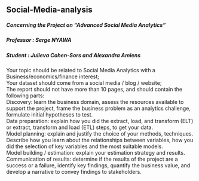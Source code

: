 ## Social-Media-analysis

##### Concerning the Project on “Advanced Social Media Analytics” <br>
##### Professor : Serge NYAWA <br>
##### Student : Julieva Cohen-Sors and Alexandra Amiens <br>

Your topic should be related to Social Media Analytics with a Business/economics/finance interest; <br>
Your dataset should come from a social media / blog / website; <br>
The report should not have more than 10 pages, and should contain the following parts: <br>
Discovery: learn the business domain, assess the resources available to support the project, frame the business problem as an analytics challenge, formulate initial hypotheses to test. <br>
Data preparation: explain how you did the extract, load, and transform (ELT) or extract, transform and load (ETL) steps, to get your data.<br>
Model planning: explain and justify the choice of your methods, techniques. Describe how you learn about the relationships between variables, how you did the selection of key variables and the most suitable models. <br>
Model building / estimation: explain your estimation strategy and results. <br>
Communication of results: determine if the results of the project are a success or a failure, identify key findings, quantify the business value, and develop a narrative to convey findings to stakeholders.
